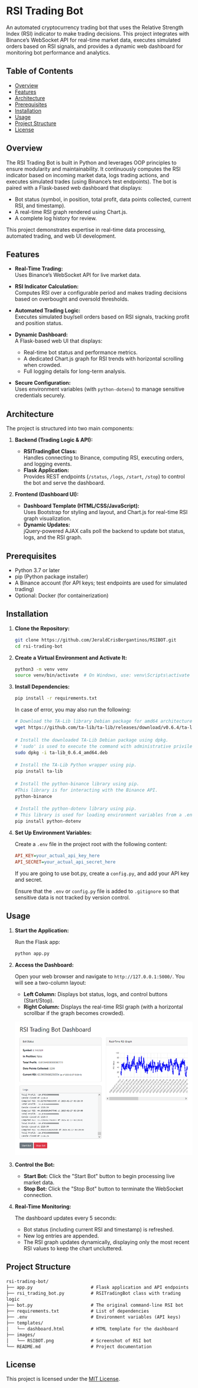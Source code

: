 # RSI Trading Bot

An automated cryptocurrency trading bot that uses the Relative Strength Index (RSI) indicator to make trading decisions. This project integrates with Binance’s WebSocket API for real-time market data, executes simulated orders based on RSI signals, and provides a dynamic web dashboard for monitoring bot performance and analytics.

## Table of Contents

- [Overview](#overview)
- [Features](#features)
- [Architecture](#architecture)
- [Prerequisites](#prerequisites)
- [Installation](#installation)
- [Usage](#usage)
- [Project Structure](#project-structure)
- [License](#license)

## Overview

The RSI Trading Bot is built in Python and leverages OOP principles to ensure modularity and maintainability. It continuously computes the RSI indicator based on incoming market data, logs trading actions, and executes simulated trades (using Binance’s test endpoints). The bot is paired with a Flask-based web dashboard that displays:

- Bot status (symbol, in position, total profit, data points collected, current RSI, and timestamp).
- A real-time RSI graph rendered using Chart.js.
- A complete log history for review.

This project demonstrates expertise in real-time data processing, automated trading, and web UI development.

## Features

- **Real-Time Trading:**  
  Uses Binance’s WebSocket API for live market data.

- **RSI Indicator Calculation:**  
  Computes RSI over a configurable period and makes trading decisions based on overbought and oversold thresholds.

- **Automated Trading Logic:**  
  Executes simulated buy/sell orders based on RSI signals, tracking profit and position status.

- **Dynamic Dashboard:**  
  A Flask-based web UI that displays:
  - Real-time bot status and performance metrics.
  - A dedicated Chart.js graph for RSI trends with horizontal scrolling when crowded.
  - Full logging details for long-term analysis.

- **Secure Configuration:**  
  Uses environment variables (with `python-dotenv`) to manage sensitive credentials securely.

## Architecture

The project is structured into two main components:

1. **Backend (Trading Logic & API):**
   - **RSITradingBot Class:**  
     Handles connecting to Binance, computing RSI, executing orders, and logging events.  
   - **Flask Application:**  
     Provides REST endpoints (`/status`, `/logs`, `/start`, `/stop`) to control the bot and serve the dashboard.

2. **Frontend (Dashboard UI):**
   - **Dashboard Template (HTML/CSS/JavaScript):**  
     Uses Bootstrap for styling and layout, and Chart.js for real-time RSI graph visualization.
   - **Dynamic Updates:**  
     jQuery-powered AJAX calls poll the backend to update bot status, logs, and the RSI graph.

## Prerequisites

- Python 3.7 or later
- pip (Python package installer)
- A Binance account (for API keys; test endpoints are used for simulated trading)
- Optional: Docker (for containerization)

## Installation

1. **Clone the Repository:**

   ```bash
   git clone https://github.com/JeraldCrisBergantinos/RSIBOT.git
   cd rsi-trading-bot
   ```

2. **Create a Virtual Environment and Activate It:**

   ```bash
   python3 -m venv venv
   source venv/bin/activate  # On Windows, use: venv\Scripts\activate
   ```

3. **Install Dependencies:**

   ```bash
   pip install -r requirements.txt
   ```
   
   In case of error, you may also run the following:

   ```bash
   # Download the TA-Lib library Debian package for amd64 architecture.
   wget https://github.com/ta-lib/ta-lib/releases/download/v0.6.4/ta-lib_0.6.4_amd64.deb

   # Install the downloaded TA-Lib Debian package using dpkg.  
   # 'sudo' is used to execute the command with administrative privileges.
   sudo dpkg -i ta-lib_0.6.4_amd64.deb

   # Install the TA-Lib Python wrapper using pip.
   pip install ta-lib

   # Install the python-binance library using pip.  
   #This library is for interacting with the Binance API.
   python-binance

   # Install the python-dotenv library using pip.  
   # This library is used for loading environment variables from a .env file.
   pip install python-dotenv
   ```

4. **Set Up Environment Variables:**

   Create a `.env` file in the project root with the following content:

   ```ini
   API_KEY=your_actual_api_key_here
   API_SECRET=your_actual_api_secret_here
   ```
   
   If you are going to use bot.py, create a `config.py`, and add your API key and secret.

   Ensure that the `.env` or `config.py` file is added to `.gitignore` so that sensitive data is not tracked by version control.

## Usage

1. **Start the Application:**

   Run the Flask app:

   ```bash
   python app.py
   ```

2. **Access the Dashboard:**

   Open your web browser and navigate to `http://127.0.0.1:5000/`. You will see a two-column layout:
   - **Left Column:** Displays bot status, logs, and control buttons (Start/Stop).
   - **Right Column:** Displays the real-time RSI graph (with a horizontal scrollbar if the graph becomes crowded).
   
   ![Screenshot of the RSI bot](images/RSIBOT.png)

3. **Control the Bot:**

   - **Start Bot:** Click the "Start Bot" button to begin processing live market data.
   - **Stop Bot:** Click the "Stop Bot" button to terminate the WebSocket connection.

4. **Real-Time Monitoring:**

   The dashboard updates every 5 seconds:
   - Bot status (including current RSI and timestamp) is refreshed.
   - New log entries are appended.
   - The RSI graph updates dynamically, displaying only the most recent RSI values to keep the chart uncluttered.

## Project Structure

```
rsi-trading-bot/
├── app.py                      # Flask application and API endpoints
├── rsi_trading_bot.py          # RSITradingBot class with trading logic
├── bot.py                      # The original command-line RSI bot
├── requirements.txt            # List of dependencies
├── .env                        # Environment variables (API keys)
├── templates/
│   └── dashboard.html          # HTML template for the dashboard
├── images/
│   └── RSIBOT.png              # Screenshot of RSI bot
└── README.md                   # Project documentation
```

## License

This project is licensed under the [MIT License](LICENSE).
